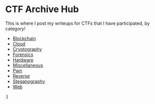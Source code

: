 # CTF Archive Hub

This is where I post my writeups for CTFs that I have participated, by category!

- [Blockchain](https://github.com/jeromepalayoor/ctf-archive-hub/tree/main/blockchain)
- [Cloud](https://github.com/jeromepalayoor/ctf-archive-hub/tree/main/cloud)
- [Cryptography](https://github.com/jeromepalayoor/ctf-archive-hub/tree/main/cryptography)
- [Forensics](https://github.com/jeromepalayoor/ctf-archive-hub/tree/main/forensics)
- [Hardware](https://github.com/jeromepalayoor/ctf-archive-hub/tree/main/hardware)
- [Miscellaneous](https://github.com/jeromepalayoor/ctf-archive-hub/tree/main/miscellaneous)
- [Pwn](https://github.com/jeromepalayoor/ctf-archive-hub/tree/main/pwn)
- [Reverse](https://github.com/jeromepalayoor/ctf-archive-hub/tree/main/reverse)
- [Steganography](https://github.com/jeromepalayoor/ctf-archive-hub/tree/main/steganography)
- [Web](https://github.com/jeromepalayoor/ctf-archive-hub/tree/main/web)

:)
